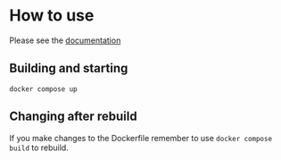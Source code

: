 # How to use

Please see the [documentation](https://docs.green-coding.org/docs/measuring/example-applications/)

## Building and starting

`docker compose up`

## Changing after rebuild

If you make changes to the Dockerfile remember to use `docker compose build` to rebuild.
